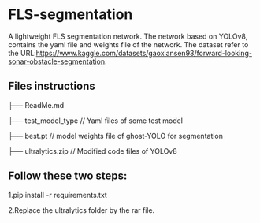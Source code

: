 # FLS-segmentation
A lightweight FLS segmentation network. The network based on YOLOv8, contains the yaml file and weights file of the network. The dataset refer to the URL:https://www.kaggle.com/datasets/gaoxiansen93/forward-looking-sonar-obstacle-segmentation.

## Files instructions
├── ReadMe.md           
    
├── test_model_type    // Yaml files of some test model
    
├── best.pt    // model weights file of ghost-YOLO for segmentation

├── ultralytics.zip    // Modified code files of YOLOv8


## Follow these two steps:

1.pip install -r requirements.txt

2.Replace the ultralytics folder by the rar file.

